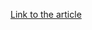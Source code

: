 [Link to the article](https://blog.malwarebytes.com/threat-analysis/2021/06/kimsuky-apt-continues-to-target-south-korean-government-using-appleseed-backdoor/)
